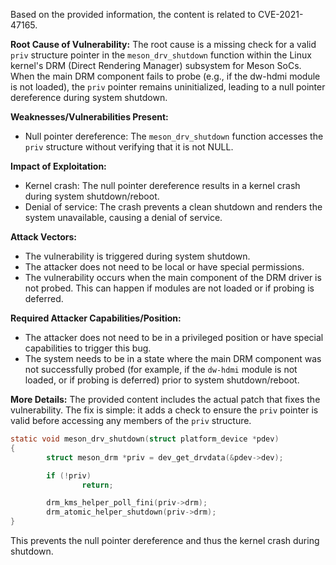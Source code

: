 Based on the provided information, the content is related to CVE-2021-47165.

**Root Cause of Vulnerability:**
The root cause is a missing check for a valid `priv` structure pointer in the `meson_drv_shutdown` function within the Linux kernel's DRM (Direct Rendering Manager) subsystem for Meson SoCs. When the main DRM component fails to probe (e.g., if the dw-hdmi module is not loaded), the `priv` pointer remains uninitialized, leading to a null pointer dereference during system shutdown.

**Weaknesses/Vulnerabilities Present:**
- Null pointer dereference: The `meson_drv_shutdown` function accesses the `priv` structure without verifying that it is not NULL.

**Impact of Exploitation:**
- Kernel crash: The null pointer dereference results in a kernel crash during system shutdown/reboot.
- Denial of service: The crash prevents a clean shutdown and renders the system unavailable, causing a denial of service.

**Attack Vectors:**
- The vulnerability is triggered during system shutdown.
- The attacker does not need to be local or have special permissions.
- The vulnerability occurs when the main component of the DRM driver is not probed. This can happen if modules are not loaded or if probing is deferred.

**Required Attacker Capabilities/Position:**
- The attacker does not need to be in a privileged position or have special capabilities to trigger this bug.
- The system needs to be in a state where the main DRM component was not successfully probed (for example, if the `dw-hdmi` module is not loaded, or if probing is deferred) prior to system shutdown/reboot.

**More Details:**
The provided content includes the actual patch that fixes the vulnerability. The fix is simple: it adds a check to ensure the `priv` pointer is valid before accessing any members of the `priv` structure.
```c
static void meson_drv_shutdown(struct platform_device *pdev)
{
        struct meson_drm *priv = dev_get_drvdata(&pdev->dev);

        if (!priv)
                return;

        drm_kms_helper_poll_fini(priv->drm);
        drm_atomic_helper_shutdown(priv->drm);
}
```
This prevents the null pointer dereference and thus the kernel crash during shutdown.